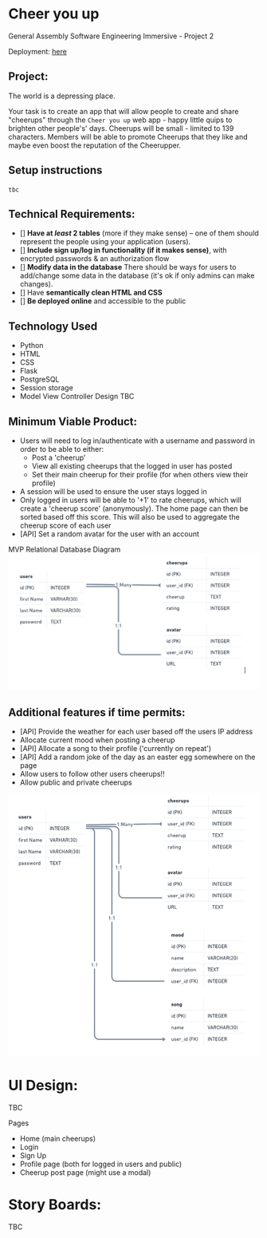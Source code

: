 # Cheer you up

General Assembly Software Engineering Immersive - Project 2

Deployment: [here](https://secret-wildwood-49670.herokuapp.com/)

## Project: 

The world is a depressing place.

Your task is to create an app that will allow people to create and share "cheerups" through the `Cheer you up` web app - happy little quips to brighten other people's' days. Cheerups will be small - limited to 139 characters. Members will be able to promote Cheerups that they like and maybe even boost the reputation of the Cheerupper.

## Setup instructions
```
tbc
```


## Technical Requirements:
- [] **Have at *least* 2 tables** (more if they make sense) – one of them should represent the people using your application (users).
- [] **Include sign up/log in functionality (if it makes sense)**, with encrypted passwords & an authorization flow
- [] **Modify data in the database** There should be ways for users to add/change some data in the database (it's ok if only admins can make changes).
- [] Have **semantically clean HTML and CSS**
- [] **Be deployed online** and accessible to the public

## Technology Used
* Python
* HTML
* CSS
* Flask
* PostgreSQL
* Session storage
* Model View Controller Design
TBC

## Minimum Viable Product:
* Users will need to log in/authenticate with a username and password in order to be able to either:
    * Post a 'cheerup'
    * View all existing cheerups that the logged in user has posted
    * Set their main cheerup for their profile (for when others view their profile)
* A session will be used to ensure the user stays logged in
* Only logged in users will be able to '+1' to rate cheerups, which will create a 'cheerup score' (anonymously). The home page can then be sorted based off this score. This will also be used to aggregate the cheerup score of each user
* [API] Set a random avatar for the user with an account

MVP Relational Database Diagram
![MVP Relational Diagram](/static/images/readme/mvp.png)


## Additional features if time permits:
* [API] Provide the weather for each user based off the users IP address
* Allocate current mood when posting a cheerup
* [API] Allocate a song to their profile ('currently on repeat')
* [API] Add a random joke of the day as an easter egg somewhere on the page 
* Allow users to follow other users cheerups!!
* Allow public and private cheerups

![Additional Features Relational Diagram](/static/images/readme/additional-features-db-diagram.png)


# UI Design:
TBC

Pages 
* Home (main cheerups)
* Login 
* Sign Up
* Profile page (both for logged in users and public)
* Cheerup post page (might use a modal)

# Story Boards:
TBC